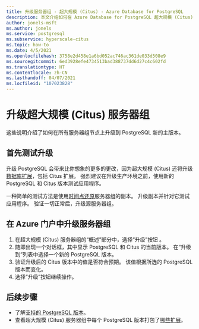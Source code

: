 ```yaml
---
title: 升级服务器组 - 超大规模 (Citus) - Azure Database for PostgreSQL
description: 本文介绍如何在 Azure Database for PostgreSQL 超大规模 (Citus) 中升级 PostgreSQL 和 Citus。
author: jonels-msft
ms.author: jonels
ms.service: postgresql
ms.subservice: hyperscale-citus
ms.topic: how-to
ms.date: 4/5/2021
ms.openlocfilehash: 3758e2d458e1a6bd052ac746ac361de033d508e9
ms.sourcegitcommit: 6ed3928efe4734513bad388737dd6d27c4c602fd
ms.translationtype: HT
ms.contentlocale: zh-CN
ms.lasthandoff: 04/07/2021
ms.locfileid: "107023828"
---
```

# <a name="upgrade-hyperscale-citus-server-group"></a>升级超大规模 (Citus) 服务器组

这些说明介绍了如何在所有服务器组节点上升级到 PostgreSQL 新的主版本。

## <a name="test-the-upgrade-first"></a>首先测试升级

升级 PostgreSQL 会带来比你想象的更多的更改，因为超大规模 (Citus) 还将升级[数据库扩展](concepts-hyperscale-extensions.md)，包括 Citus 扩展。
强烈建议在升级生产环境之前，使用新的 PostgreSQL 和 Citus 版本测试应用程序。

一种简单的测试方法是使用[时间点还原](concepts-hyperscale-backup.md#point-in-time-restore-pitr)服务器组的副本。 升级副本并针对它测试应用程序。 验证一切正常后，升级源服务器组。

## <a name="upgrade-a-server-group-in-the-azure-portal"></a>在 Azure 门户中升级服务器组

1. 在超大规模 (Citus) 服务器组的“概述”部分中，选择“升级”按钮 。
1. 随即出现一个对话框，其中显示 PostgreSQL 和 Citus 的当前版本。
   在“升级到”列表中选择一个新的 PostgreSQL 版本。
1. 验证升级后的 Citus 版本中的值是否符合预期。
   该值根据所选的 PostgreSQL 版本而变化。
1. 选择“升级”按钮继续操作。

## <a name="next-steps"></a>后续步骤

* 了解[支持的 PostgreSQL 版本](concepts-hyperscale-versions.md)。
* 查看超大规模 (Citus) 服务器组中每个 PostgreSQL 版本打包了[哪些扩展](concepts-hyperscale-extensions.md)。
